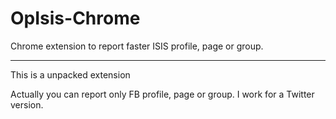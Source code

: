 # OpIsis-Chrome
Chrome extension to report faster ISIS profile, page or group.

-----

This is a unpacked extension

Actually you can report only FB profile, page or group. 
I work for a Twitter version.